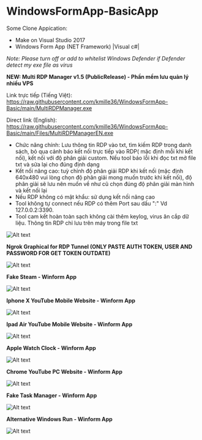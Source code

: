# WindowsFormApp-BasicApp
Some Clone Appication:  
- Make on Visual Studio 2017
- Windows Form App (NET Framework) |Visual c#|

*Note: Please turn off or add to whitelist Windows Defender if Defender detect my exe file as virus*



 **NEW: Multi RDP Manager v1.5 (PublicRelease) - Phần mềm lưu quản lý nhiều VPS**
 
 Link trực tiếp (Tiếng Việt): https://raw.githubusercontent.com/kmille36/WindowsFormApp-Basic/main/MultiRDPManager.exe 
 
 Direct link (English): https://raw.githubusercontent.com/kmille36/WindowsFormApp-Basic/main/Files/MultiRDPManagerEN.exe

 + Chức năng chính: Lưu thông tin RDP vào txt, tìm kiếm RDP trong danh sách, bỏ qua cảnh báo kết nối trực tiếp vào RDP( mặc định mỗi khi kết nối), kết nối với độ phân giải custom. Nếu tool báo lỗi khi đọc txt mở file txt và sửa lại cho đúng định dạng
 + Kết nối nâng cao: tuỳ chỉnh độ phân giải RDP khi kết nối (mặc định 640x480 vui lòng chọn độ phân giải mong muốn trước khi kết nối), độ phân giải sẽ lưu nên muốn về như cũ chọn đúng độ phân giải màn hình và kết nối lại
 + Nếu RDP không có mật khẩu: sử dụng kết nối nâng cao
 + Tool không tự connect nếu RDP có thêm Port sau dấu ":" Vd 127.0.0.2:3390. 
 + Tool cam kết hoàn toàn sạch không cài thêm keylog, virus ăn cắp dữ liệu. Thông tin RDP chỉ lưu trên máy trong file txt

![Alt text](https://i.ibb.co/TYXRJXV/Capture.png "Screenshot")

**Ngrok Graphical for RDP Tunnel (ONLY PASTE AUTH TOKEN, USER AND PASSWORD FOR GET TOKEN OUTDATE)**

![Alt text](https://i.ibb.co/kcWgjD3/image.png "Screenshot")

**Fake Steam - Winform App**

![Alt text](https://i.ibb.co/bmhZkND/image.png "Screenshot")

**Iphone X YouTube Mobile Website - Winform App**

![Alt text](https://i.ibb.co/PNRyzD8/image.png "Screenshot")

**Ipad Air YouTube Mobile Website - Winform App**

![Alt text](https://i.postimg.cc/Mpf9PDhK/Capture-DOne.png "Screenshot")

**Apple Watch Clock - Winform App**

![Alt text](https://i.ibb.co/8nkpnYM/image.png "Screenshot")

**Chrome YouTube PC Website - Winform App**

![Alt text](https://i.ibb.co/XtppPCp/image.png "Screenshot")

**Fake Task Manager - Winform App**

![Alt text](https://i.ibb.co/wB85m1f/image.png "Screenshot")


**Alternative Windows Run - Winform App**

![Alt text](https://i.ibb.co/QXxJqL5/image.png "Screenshot")





